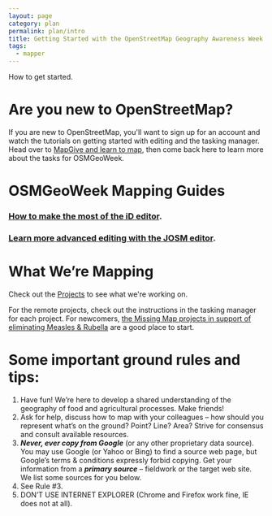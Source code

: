 ```yaml
---
layout: page
category: plan
permalink: plan/intro
title: Getting Started with the OpenStreetMap Geography Awareness Week!
tags:
  - mapper
---
```


How to get started.

# Are you new to OpenStreetMap?

If you are new to OpenStreetMap, you'll want to sign up for an account and watch the tutorials on getting started with editing and the tasking manager. Head over to <a href="http://mapgive.state.gov/learn-to-map/">MapGive and learn to map</a>, then come back here to learn more about the tasks for OSMGeoWeek.

# OSMGeoWeek Mapping Guides

### <a href="{{site.baseurl}}/plan/id-editor/">How to make the most of the iD editor</a>. 

### <a href="{{site.baseurl}}/plan/josm-editor/">Learn more advanced editing with the JOSM editor</a>.

# What We’re Mapping

Check out the <a href="{{site.baseurl}}/projects/">Projects</a> to see what we're working on.

For the remote projects, check out the instructions in the tasking manager for each project. For newcomers, <a href="{{site.baseurl}}/project/missingmaps-malawi">the Missing Map projects in support of eliminating Measles & Rubella</a> are a good place to start.

# Some important ground rules and tips:

1. Have fun! We’re here to develop a shared understanding of the geography of food and agricultural processes. Make friends!
2. Ask for help, discuss how to map with your colleagues – how should you represent what’s on the ground? Point? Line? Area? Strive for consensus and consult available resources. 
3. ***Never, ever copy from Google*** (or any other proprietary data source). You may use Google (or Yahoo or Bing) to find a source web page, but Google’s terms & conditions expressly forbid copying. Get your information from a ***primary source*** – fieldwork or the target web site. We list some sources for you below.
4. See Rule #3. 
5. DON’T USE INTERNET EXPLORER (Chrome and Firefox work fine, IE does not at all).
